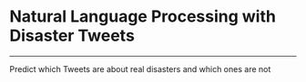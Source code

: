 # Natural Language Processing with Disaster Tweets
___
Predict which Tweets are about real disasters and which ones are not
